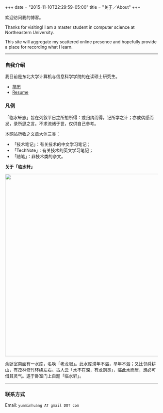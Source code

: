 +++
date = "2015-11-10T22:29:59-05:00"
title = "关于／About"
+++

欢迎访问我的博客。

Thanks for visiting! I am a master student in computer science at Northeastern University.

This site will aggregate my scattered online presence and hopefully provide a place for recording what I learn.

---
### 自我介绍

我目前是东北大学计算机与信息科学学院的在读硕士研究生。

* [简历](/resume/resume_zh/)
* [Resume](/resume/resume/)

### 凡例

「临水轩志」旨在列叙平日之所想所得：或归纳而得，记所学之计；亦或偶感而发，录所思之言。不求流诸于世，仅供自己参考。

本网站所收之文章大体三类：

* 「技术笔记」：有关技术的中文学习笔记；
* 「TechNote」：有关技术的英文学习笔记；
* 「随笔」：非技术类的杂文。

**关于「临水轩」**

<img src="http://ww3.sinaimg.cn/large/9c505a09jw1evw45l1v7uj20qt0htqab.jpg" width="600"/>

余卧室南面有一水库，名唤「老龙眼」。此水库涝年不溢，旱年不涸；又比邻舜耕山，有茂林修竹环绕左右。古人云「水不在深，有龙则灵」，临此水而居，想必可借其灵气。遂于卧室门上自题「临水轩」。

------
### 联系方式
Email: `yumminhuang AT gmail DOT com`

